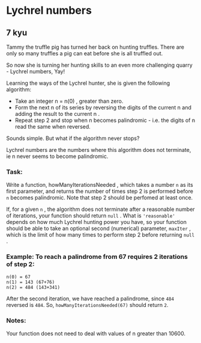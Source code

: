 # Lychrel numbers
## 7 kyu

Tammy the truffle pig has turned her back on hunting truffles. There are only so many truffles a pig can eat before she is all truffled out.

So now she is turning her hunting skills to an even more challenging quarry - Lychrel numbers, Yay!

Learning the ways of the Lychrel hunter, she is given the following algorithm:
- Take an integer n = n(0) , greater than zero.
- Form the next n of its series by reversing the digits of the current n and adding the   result to the current n .
- Repeat step 2 and stop when n becomes palindromic - i.e. the digits of n read the same  when reversed.

Sounds simple. But what if the algorithm never stops?

Lychrel numbers are the numbers where this algorithm does not terminate, ie n never seems to become palindromic.

### Task:

Write a function,  howManyIterationsNeeded , which takes a number  `n` as its first parameter, and returns the number of times step 2 is performed before `n` becomes palindromic. Note that step 2 should be perfomed at least once.

If, for a given `n` , the algorithm does not terminate after a reasonable number of iterations, your function should return `null` . What is `'reasonable'` depends on how much Lychrel hunting power you have, so your function should be able to take an optional second (numerical) parameter,  `maxIter` , which is the limit of how many times to perform step 2 before returning `null` .

### Example: To reach a palindrome from 67 requires 2 iterations of step 2:
```
n(0) = 67
n(1) = 143 (67+76)
n(2) = 484 (143+341)
```
After the second iteration, we have reached a palindrome, since `484` reversed is `484`.
So, `howManyIterationsNeeded(67)` should return `2`.

### Notes:
Your function does not need to deal with values of n greater than 10600.
